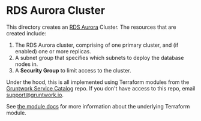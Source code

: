 # RDS Aurora Cluster

This directory creates an [RDS Aurora](https://docs.aws.amazon.com/AmazonRDS/latest/AuroraUserGuide/CHAP_AuroraOverview.html)
Cluster. The resources that are created include:

1. The RDS Aurora cluster, comprising of one primary cluster, and (if enabled) one or more replicas.
1. A subnet group that specifies which subnets to deploy the database nodes in.
1. A **Security Group** to limit access to the cluster.

Under the hood, this is all implemented using Terraform modules from the [Gruntwork Service
Catalog](https://github.com/Greater-Wellington-Regional-Council/gwio_terraform-aws-service-catalog) repo. If you don't have access to this repo, email
[support@gruntwork.io](mailto:support@gruntwork.io).

See [the module docs](https://github.com/Greater-Wellington-Regional-Council/gwio_terraform-aws-service-catalog/tree/v0.95.0/modules/data-stores/aurora) for more
information about the underlying Terraform module.
